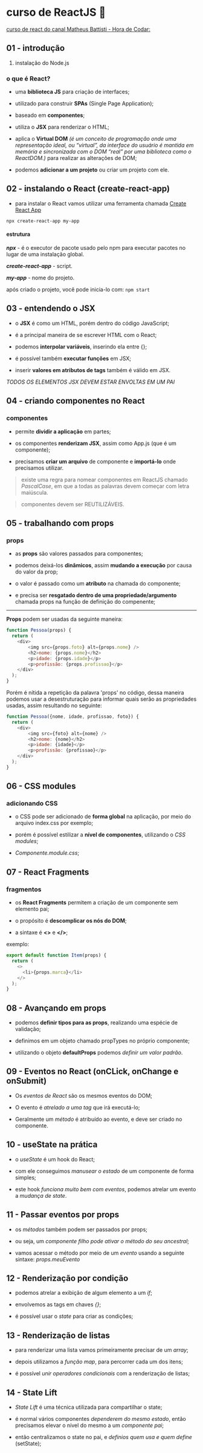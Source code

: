 # curso de ReactJS 💙

[curso de react do canal Matheus Battisti - Hora de Codar:](https://www.youtube.com/playlist?list=PLnDvRpP8BneyVA0SZ2okm-QBojomniQVO)

## 01 - introdução

1. instalação do Node.js

### o que é React?

- uma **biblioteca JS** para criação de interfaces;

- utilizado para construir **SPAs** (Single Page Application);

- baseado em **componentes**;

- utiliza o **JSX** para renderizar o HTML;

- aplica o **Virtual DOM** *(é um conceito de programação onde uma representação ideal, ou “virtual”, da interface do usuário é mantida em memória e sincronizada com o DOM “real” por uma biblioteca como o ReactDOM.)* para realizar as alterações de DOM;

- podemos **adicionar a um projeto** ou criar um projeto com ele.


## 02 - instalando o React (create-react-app)

- para instalar o React vamos utilizar uma ferramenta chamada [Create React App](https://create-react-app.dev/)

``` npx create-react-app my-app ```

#### estrutura

***npx*** - é o executor de pacote usado pelo npm para executar pacotes no lugar de uma instalação global.

***create-react-app*** - script.

***my-app*** - nome do projeto.

após criado o projeto, você pode inicia-lo com: ``` npm start ```


## 03 - entendendo o JSX

- o **JSX** é como um HTML, porém dentro do código JavaScript;

- é a principal maneira de se escrever HTML com o React;

- podemos **interpolar variáveis**, inserindo ela entre {};

- é possível também **executar funções** em JSX;

- inserir **valores em atributos de tags** também é válido em JSX.

*TODOS OS ELEMENTOS JSX DEVEM ESTAR ENVOLTAS EM UM PAI*

## 04 - criando componentes no React

### componentes

- permite **dividir a aplicação** em partes;

- os componentes **renderizam JSX**, assim como App.js (que é um componente);

- precisamos **criar um arquivo** de componente e **importá-lo** onde precisamos utilizar.

> existe uma regra para nomear componentes em ReactJS chamado *PascalCase*, em que a todas as palavras devem começar com letra maiúscula.

> componentes devem ser REUTILIZÁVEIS.

## 05 - trabalhando com props

### props

- as **props** são valores passados para componentes;

- podemos deixá-los **dinâmicos**, assim **mudando a execução** por causa do valor da prop;

- o valor é passado como um **atributo** na chamada do componente;

- e precisa ser **resgatado dentro de uma propriedade/argumento** chamada props na função de definição do compenente;

<hr/>

**Props** podem ser usadas da seguinte maneira:

```js
function Pessoa(props) {
  return (
    <div>
        <img src={props.foto} alt={props.nome} />
        <h2>nome: {props.nome}</h2>
        <p>idade: {props.idade}</p>
        <p>profissão: {props.profissao}</p>
    </div>
  );
} 
```

Porém é nítida a repetição da palavra 'props' no código, dessa maneira podemos usar a desestruturação para informar quais serão as propriedades usadas, assim resultando no seguinte:

```js
function Pessoa({nome, idade, profissao, foto}) {
  return (
    <div>
        <img src={foto} alt={nome} />
        <h2>nome: {nome}</h2>
        <p>idade: {idade}</p>
        <p>profissão: {profissao}</p>
    </div>
  );
}
```

## 06 - CSS modules

### adicionando CSS

- o CSS pode ser adicionado de **forma global** na aplicação, por meio do arquivo index.css por exemplo;

- porém é possível estilizar a **nível de componentes**, utilizando o *CSS modules*;

- *Componente.module.css*;

## 07 - React Fragments

### fragmentos

- os **React Fragments** permitem a criação de um componente sem elemento pai;

- o propósito é **descomplicar os nós do DOM**;

- a sintaxe é **<>** e **</>**;

exemplo:

```js
export default function Item(props) {
  return (
    <>
      <li>{props.marca}</li>
    </>
  );
}
```

## 08 - Avançando em props

- podemos **definir tipos para as props**, realizando uma espécie de validação;

- definimos em um objeto chamado propTypes no próprio componente;

- utilizando o objeto **defaultProps** podemos *definir um valor padrão*.

## 09 - Eventos no React (onCLick, onChange e onSubmit)

- Os *eventos de React* são os mesmos eventos do DOM;

- O evento é *atrelado a uma tag* que irá executá-lo;

- Geralmente um *método* é atribuído ao evento, e deve ser criado no componente.

## 10 - useState na prática

- o *useState* é um hook do React;

- com ele conseguimos *manusear o estado* de um componente de forma simples;

- este hook *funciona muito bem com eventos*, podemos atrelar um evento a *mudança de state*.


## 11 - Passar eventos por props

- os *métodos* também podem ser passados por props;

- ou seja, um *componente filho pode ativar o método do seu ancestral*;

- vamos acessar o método por meio de um *evento* usando a seguinte sintaxe: *props.meuEvento*


## 12 - Renderização por condição

- podemos atrelar a exibição de algum elemento a um *if*;

- envolvemos as tags em chaves *{}*;

- é possível usar o *state* para criar as condições;

## 13 - Renderização de listas

- para renderizar uma lista vamos primeiramente precisar de um *array*;

- depois utilizamos a *função map*, para percorrer cada um dos itens;

- é possível *unir operadores condicionais* com a renderização de listas;

## 14 - State Lift

- *State Lift* é uma técnica utilizada para compartilhar o state;

- é normal vários componentes *dependerem do mesmo estado*, então precisamos elevar o nível do mesmo a um *componente pai*;

- então centralizamos o state no pai, e *definios quem usa e quem define* (setState);